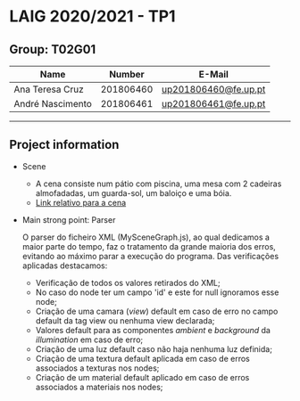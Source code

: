 # LAIG 2020/2021 - TP1

## Group: T02G01

| Name             | Number    | E-Mail               |
| ---------------- | --------- | -------------------- |
| Ana Teresa Cruz  | 201806460 | up201806460@fe.up.pt |
| André Nascimento | 201806461 | up201806461@fe.up.pt |

----
## Project information

- Scene
  - A cena consiste num pátio com piscina, uma mesa com 2 cadeiras almofadadas, um guarda-sol, um baloiço e uma bóia.
  - [Link relativo para a cena](./scenes/LAIG_TP1_T2_G01.xml)

- Main strong point: Parser

	O parser do ficheiro XML (MySceneGraph.js), ao qual dedicamos a maior parte do tempo, faz o tratamento da grande maioria dos erros, evitando ao máximo parar a execução do programa. Das verificações aplicadas destacamos:

	- Verificação de todos os valores retirados do XML;
	- No caso do node ter um campo 'id' e este for null ignoramos esse node;
	- Criação de uma camara (*view*) default em caso de erro no campo default da tag view ou nenhuma view declarada;
	- Valores default para as componentes *ambient* e *background* da *illumination* em caso de erro;
	- Criação de uma luz default caso não haja nenhuma luz definida;
	- Criação de uma textura default aplicada em caso de erros associados a texturas nos nodes;
	- Criação de um material default aplicado em caso de erros associados a materiais nos nodes;